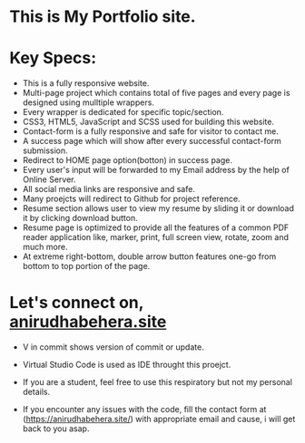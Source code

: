 # This is My Portfolio site.

# Key Specs: 
* This is a fully responsive website.
* Multi-page project which contains total of five pages and every page is designed using mulltiple wrappers.
* Every wrapper is dedicated for specific topic/section.
* CSS3, HTML5, JavaScript and SCSS used for building this website.
* Contact-form is a fully responsive and safe for visitor to contact me.
* A success page which will show after every successful contact-form submission.
* Redirect to HOME page option(botton) in success page.
* Every user's input will be forwarded to my Email address by the help of Online Server.
* All social media links are responsive and safe.
* Many proejcts will redirect to Github for project reference.
* Resume section allows user to view my resume by sliding it or download it by clicking download button.
* Resume page is optimized to provide all the features of a common PDF reader application like, marker, print, full screen view, rotate, zoom and much more.
* At extreme right-bottom, double arrow button features one-go from bottom to top portion of the page. 

# Let's connect on, [anirudhabehera.site](https://anirudhabehera.site/)

* V in commit shows version of commit or update.

* Virtual Studio Code is used as IDE throught this proejct.

* If you are a student, feel free to use this respiratory but not my personal details.

* If you encounter any issues with the code, fill the contact form at (https://anirudhabehera.site/) with appropriate email and cause, i will get back to you asap.
